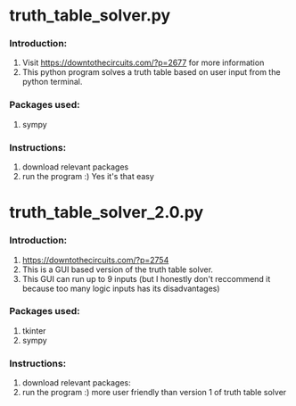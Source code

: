 # truth_table_solver.py
### Introduction:
1. Visit https://downtothecircuits.com/?p=2677 for more information
2. This python program solves a truth table based on user input from the python terminal. 

### Packages used: 
1. sympy

### Instructions:
1. download relevant packages
2. run the program :) Yes it's that easy

# truth_table_solver_2.0.py
### Introduction:
1. https://downtothecircuits.com/?p=2754
2. This is a GUI based version of the truth table solver.
3. This GUI can run up to 9 inputs (but I honestly don't reccommend it because too many logic inputs has its disadvantages)

### Packages used:
1. tkinter
2. sympy

### Instructions:
1. download relevant packages:
2. run the program :) more user friendly than version 1 of truth table solver
